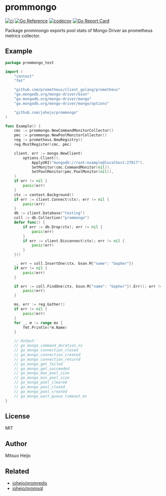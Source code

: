 # prommongo

[![ci](https://github.com/johejo/prommongo/workflows/ci/badge.svg?branch=main)](https://github.com/johejo/prommongo/actions?query=workflow%3Aci)
[![Go Reference](https://pkg.go.dev/badge/github.com/johejo/prommongo.svg)](https://pkg.go.dev/github.com/johejo/prommongo)
[![codecov](https://codecov.io/gh/johejo/prommongo/branch/main/graph/badge.svg)](https://codecov.io/gh/johejo/prommongo)
[![Go Report Card](https://goreportcard.com/badge/github.com/johejo/prommongo)](https://goreportcard.com/report/github.com/johejo/prommongo)

Package prommongo exports pool stats of Mongo Driver as prometheus metrics collector.

## Example

```go
package prommongo_test

import (
	"context"
	"fmt"

	"github.com/prometheus/client_golang/prometheus"
	"go.mongodb.org/mongo-driver/bson"
	"go.mongodb.org/mongo-driver/mongo"
	"go.mongodb.org/mongo-driver/mongo/options"

	"github.com/johejo/prommongo"
)

func Example() {
	cmc := prommongo.NewCommandMonitorCollector()
	pmc := prommongo.NewPoolMonitorCollector()
	reg := prometheus.NewRegistry()
	reg.MustRegister(cmc, pmc)

	client, err := mongo.NewClient(
		options.Client().
			ApplyURI("mongodb://root:example@localhost:27017").
			SetMonitor(cmc.CommandMonitor(nil)).
			SetPoolMonitor(pmc.PoolMonitor(nil)),
	)
	if err != nil {
		panic(err)
	}
	ctx := context.Background()
	if err := client.Connect(ctx); err != nil {
		panic(err)
	}
	db := client.Database("testing")
	coll := db.Collection("prommongo")
	defer func() {
		if err := db.Drop(ctx); err != nil {
			panic(err)
		}
		if err := client.Disconnect(ctx); err != nil {
			panic(err)
		}
	}()

	_, err = coll.InsertOne(ctx, bson.M{"name": "Gopher"})
	if err != nil {
		panic(err)
	}

	if err := coll.FindOne(ctx, bson.M{"name": "Gopher"}).Err(); err != nil {
		panic(err)
	}

	ms, err := reg.Gather()
	if err != nil {
		panic(err)
	}
	for _, m := range ms {
		fmt.Println(*m.Name)
	}

	// Output:
	// go_mongo_command_duration_ns
	// go_mongo_connection_closed
	// go_mongo_connection_created
	// go_mongo_connection_returnd
	// go_mongo_get_failed
	// go_mongo_get_succeeded
	// go_mongo_max_pool_size
	// go_mongo_min_pool_size
	// go_mongo_pool_cleared
	// go_mongo_pool_closed
	// go_mongo_pool_created
	// go_mongo_wait_queue_timeout_ms
}
```

## License

MIT

## Author

Mitsuo Heijo

## Related

- [johejo/promredis](https://github.com/johejo/promredis)
- [johejo/promsql](https://github.com/johejo/promsql)
